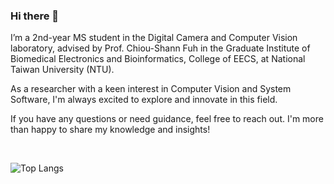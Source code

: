 ### Hi there 👋

I’m a 2nd-year MS student in the Digital Camera and Computer Vision laboratory, advised by Prof. Chiou-Shann Fuh in the Graduate Institute of Biomedical Electronics and Bioinformatics, College of EECS, at National Taiwan University (NTU).

As a researcher with a keen interest in Computer Vision and System Software, I'm always excited to explore and innovate in this field.

If you have any questions or need guidance, feel free to reach out. I'm more than happy to share my knowledge and insights!


<br>

![Top Langs](https://github-readme-stats.vercel.app/api/top-langs/?username=yushengtzou&layout=compact&hide=html,css,vim%20script)

